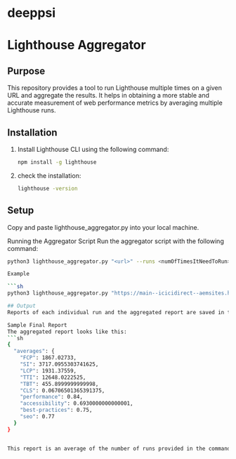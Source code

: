 # deeppsi

# Lighthouse Aggregator

## Purpose

This repository provides a tool to run Lighthouse multiple times on a given URL and aggregate the results. It helps in obtaining a more stable and accurate measurement of web performance metrics by averaging multiple Lighthouse runs.

## Installation

1. Install Lighthouse CLI using the following command:
   ```sh
   npm install -g lighthouse
2. check the installation:
   ```sh
   lighthouse -version

## Setup
Copy and paste lighthouse_aggregator.py into your local machine.

Running the Aggregator Script
Run the aggregator script with the following command:

```sh
python3 lighthouse_aggregator.py "<url>" --runs <numOfTimesItNeedToRun>

Example

```sh
python3 lighthouse_aggregator.py "https://main--icicidirect--aemsites.hlx.live/research/equity?delayMartech=0" --runs 10

## Output
Reports of each individual run and the aggregated report are saved in the folder lighthouse_reports.

Sample Final Report
The aggregated report looks like this:
```sh
{
  "averages": {
    "FCP": 1867.02733,
    "SI": 3717.0955303741625,
    "LCP": 1931.37559,
    "TTI": 12648.0222525,
    "TBT": 455.8999999999998,
    "CLS": 0.06706501365391375,
    "performance": 0.84,
    "accessibility": 0.6930000000000001,
    "best-practices": 0.75,
    "seo": 0.77
  }
}


This report is an average of the number of runs provided in the command.


